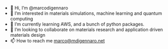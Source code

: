 - 👋 Hi, I’m @marcodigennaro
- 👀 I’m interested in materials simulations, machine learning and quantum computing 
- 🌱 I’m currently learning AWS, and a bunch of python packages.
- 💞️ I’m looking to collaborate on materials research and application driven materials design
- 📫 How to reach me marco@mdigennaro.net

<!---
marcodigennaro/marcodigennaro is a ✨ special ✨ repository because its `README.md` (this file) appears on your GitHub profile.
You can click the Preview link to take a look at your changes.
--->
